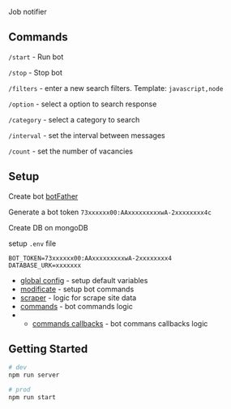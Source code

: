 Job notifier

## Commands

`/start` - Run bot

`/stop` - Stop bot

`/filters` - enter a new search filters. Template: `javascript,node`

`/option` - select a option to search response

`/category` - select a category to search

`/interval` - set the interval between messages

`/count` - set the number of vacancies

## Setup

Create bot [botFather](https://t.me/botfather)

Generate a bot token `73xxxxxx00:AAxxxxxxxxxwA-2xxxxxxxx4c`

Create DB on mongoDB

setup `.env` file

```env
BOT_TOKEN=73xxxxxx00:AAxxxxxxxxxwA-2xxxxxxxx4
DATABASE_URK=xxxxxxx
```

- [global config](/config/globals.js) - setup default variables
- [modificate](/bot/botCommands.js) - setup bot commands
- [scraper](/services/jobScraper.js) - logic for scrape site data
- [commands](/bot/botCommands.js) - bot commands logic
- - [commands callbacks](/bot/botCallbacks.js) - bot commans callbacks logic

## Getting Started

```bash
# dev
npm run server

# prod
npm run start
```
